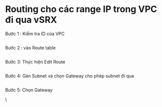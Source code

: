 # Routing cho các range IP trong VPC đi qua vSRX

Bước 1 : Kiểm tra ID của VPC&#x20;

<figure><img src="https://docs.vngcloud.vn/download/attachments/22939023/Screen%20Shot%202021-01-22%20at%2009.09.19.png?version=1&#x26;modificationDate=1611282399000&#x26;api=v2" alt=""><figcaption></figcaption></figure>

Bước 2 : vào Route table&#x20;

<figure><img src="https://docs.vngcloud.vn/download/attachments/22939023/Screen%20Shot%202021-01-22%20at%2009.09.44.png?version=1&#x26;modificationDate=1611282399000&#x26;api=v2" alt=""><figcaption></figcaption></figure>

Bước 3: Thực hiện Edit Route&#x20;

<figure><img src="https://docs.vngcloud.vn/download/attachments/22939023/Screen%20Shot%202021-01-22%20at%2009.09.55.png?version=1&#x26;modificationDate=1611282399000&#x26;api=v2" alt=""><figcaption></figcaption></figure>

Bước 4: Gán Subnet và chọn Gateway cho phép subnet đi qua&#x20;



<figure><img src="https://docs.vngcloud.vn/download/attachments/22939023/Screen%20Shot%202021-01-22%20at%2009.10.13.png?version=1&#x26;modificationDate=1611282399000&#x26;api=v2" alt=""><figcaption></figcaption></figure>



Bước 5: Chọn Gateway&#x20;

\


<figure><img src="https://docs.vngcloud.vn/download/attachments/22939023/Screen%20Shot%202021-01-22%20at%2009.10.25.png?version=1&#x26;modificationDate=1611282400000&#x26;api=v2" alt=""><figcaption></figcaption></figure>
